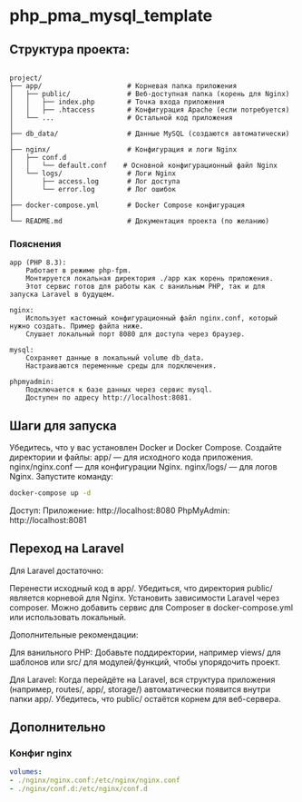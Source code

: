 # php_pma_mysql_template

## Структура проекта:
```text

project/
├── app/                     # Корневая папка приложения
│   ├── public/              # Веб-доступная папка (корень для Nginx)
│   │   ├── index.php        # Точка входа приложения
│   │   ├── .htaccess        # Конфигурация Apache (если потребуется)
│   └── ...                  # Остальной код приложения
│
├── db_data/                 # Данные MySQL (создаются автоматически)
│
├── nginx/                   # Конфигурация и логи Nginx
│   ├── conf.d           
│   │   └── default.conf    # Основной конфигурационный файл Nginx
│   └── logs/                # Логи Nginx
│       ├── access.log       # Лог доступа
│       └── error.log        # Лог ошибок
│
├── docker-compose.yml       # Docker Compose конфигурация
│
└── README.md                # Документация проекта (по желанию)
```

### Пояснения
    app (PHP 8.3):
        Работает в режиме php-fpm.
        Монтируется локальная директория ./app как корень приложения.
        Этот сервис готов для работы как с ванильным PHP, так и для запуска Laravel в будущем.

    nginx:
        Использует кастомный конфигурационный файл nginx.conf, который нужно создать. Пример файла ниже.
        Слушает локальный порт 8080 для доступа через браузер.

    mysql:
        Сохраняет данные в локальный volume db_data.
        Настраиваются переменные среды для подключения.

    phpmyadmin:
        Подключается к базе данных через сервис mysql.
        Доступен по адресу http://localhost:8081.

## Шаги для запуска

Убедитесь, что у вас установлен Docker и Docker Compose.
Создайте директории и файлы:
    app/ — для исходного кода приложения.
    nginx/nginx.conf — для конфигурации Nginx.
    nginx/logs/ — для логов Nginx.
Запустите команду:

```bash
docker-compose up -d
```


Доступ:
    Приложение: http://localhost:8080
    PhpMyAdmin: http://localhost:8081

## Переход на Laravel

Для Laravel достаточно:

Перенести исходный код в app/.
Убедиться, что директория public/ является корневой для Nginx.
Установить зависимости Laravel через composer. 
Можно добавить сервис для Composer в docker-compose.yml или использовать локальный.

Дополнительные рекомендации:

Для ванильного PHP:
Добавьте поддиректории, например views/ для шаблонов или src/ для модулей/функций, чтобы упорядочить проект.

Для Laravel:
Когда перейдёте на Laravel, вся структура приложения 
(например, routes/, app/, storage/) автоматически появится 
внутри папки app/. Убедитесь, что public/ остаётся корнем для веб-сервера.

## Дополнительно

### Конфиг nginx
```yml
volumes:
- ./nginx/nginx.conf:/etc/nginx/nginx.conf
- ./nginx/conf.d:/etc/nginx/conf.d
```
